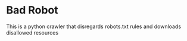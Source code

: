 # Bad Robot

This is a python crawler that disregards robots.txt rules and downloads disallowed resources
